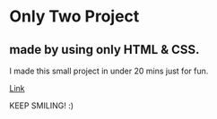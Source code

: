 # Only Two Project

## made by using only HTML & CSS.

I made this small project in under 20 mins just for fun.

[Link](https://p4rt33k.github.io/OnlyTwo/index)

KEEP SMILING! :)
